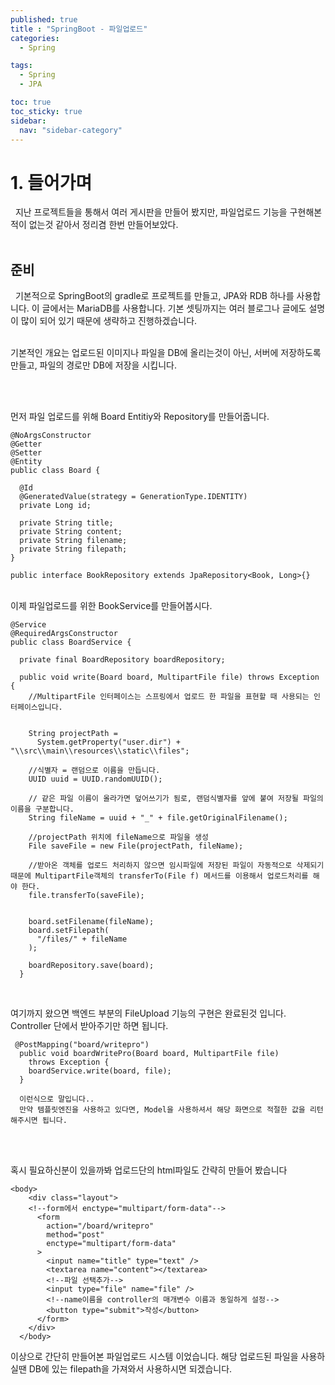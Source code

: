 ```yaml
---
published: true
title : "SpringBoot - 파일업로드"
categories:
  - Spring

tags:
  - Spring
  - JPA

toc: true
toc_sticky: true
sidebar:
  nav: "sidebar-category"
---
```


# 1. 들어가며
  &nbsp; 지난 프로젝트들을 통해서 여러 게시판을 만들어 봤지만, 파일업로드 기능을 구현해본적이 없는것 같아서 정리겸 한번 만들어보았다.
<br><br>

## 준비
&nbsp; 기본적으로 SpringBoot의 gradle로 프로젝트를 만들고, JPA와 RDB 하나를 사용합니다. 이 글에서는 MariaDB를 사용합니다. 기본 셋팅까지는 여러 블로그나 글에도 설명이 많이 되어 있기 때문에 생략하고 진행하겠습니다.
<br>
<br>

기본적인 개요는 업로드된 이미지나 파일을 DB에 올리는것이 아닌, 서버에 저장하도록 만들고, 파일의 경로만 DB에 저장을 시킵니다.

<br>
<br>


먼저 파일 업로드를 위해 Board Entitiy와 Repository를 만들어줍니다.

```
@NoArgsConstructor
@Getter
@Setter
@Entity
public class Board {

  @Id
  @GeneratedValue(strategy = GenerationType.IDENTITY)
  private Long id;

  private String title;
  private String content;
  private String filename;
  private String filepath;
}

public interface BookRepository extends JpaRepository<Book, Long>{}

```

<br>
이제 파일업로드를 위한 BookService를 만들어봅시다.

```
@Service
@RequiredArgsConstructor
public class BoardService {

  private final BoardRepository boardRepository;

  public void write(Board board, MultipartFile file) throws Exception {
    //MultipartFile 인터페이스는 스프링에서 업로드 한 파일을 표현할 때 사용되는 인터페이스입니다.


    String projectPath =
      System.getProperty("user.dir") + "\\src\\main\\resources\\static\\files";
    
    //식별자 = 랜덤으로 이름을 만듭니다.
    UUID uuid = UUID.randomUUID();

    // 같은 파일 이름이 올라가면 덮어쓰기가 됨로, 랜덤식별자를 앞에 붙여 저장될 파일의 이름을 구분합니다.
    String fileName = uuid + "_" + file.getOriginalFilename();

    //projectPath 위치에 fileName으로 파일을 생성
    File saveFile = new File(projectPath, fileName);

    //받아온 객체를 업로드 처리하지 않으면 임시파일에 저장된 파일이 자동적으로 삭제되기 때문에 MultipartFile객체의 transferTo(File f) 메서드를 이용해서 업로드처리를 해야 한다.
    file.transferTo(saveFile);


    board.setFilename(fileName);
    board.setFilepath(
      "/files/" + fileName
    );

    boardRepository.save(board);
  }

```

<br>

여기까지 왔으면 백엔드 부분의 FileUpload 기능의 구현은 완료된것 입니다.
Controller 단에서 받아주기만 하면 됩니다.

```
 @PostMapping("board/writepro")
  public void boardWritePro(Board board, MultipartFile file)
    throws Exception {
    boardService.write(board, file);
  }

  이런식으로 말입니다..
  만약 템플릿엔진을 사용하고 있다면, Model을 사용하셔서 해당 화면으로 적절한 값을 리턴해주시면 됩니다.
```

<br>
<br>

혹시 필요하신분이 있을까봐 업로드단의 html파일도 간략히 만들어 봤습니다

```
<body>
    <div class="layout">
    <!--form에서 enctype="multipart/form-data"-->
      <form
        action="/board/writepro"
        method="post"
        enctype="multipart/form-data"
      >
        <input name="title" type="text" />
        <textarea name="content"></textarea>
        <!--파일 선택추가-->
        <input type="file" name="file" />
        <!--name이름을 controller의 매개변수 이름과 동일하게 설정-->
        <button type="submit">작성</button>
      </form>
    </div>
  </body>
```


이상으로 간단히 만들어본 파일업로드 시스템 이었습니다. 해당 업로드된 파일을 사용하실땐 DB에 있는 filepath을 가져와서 사용하시면 되겠습니다.













